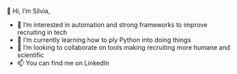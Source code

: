 👋 Hi, I’m Silvia,
 - 👀 I’m interested in automation and strong frameworks to improve recruiting in tech
 - 🌱 I’m currently learning how to ply Python into doing things 
 - 💞️ I’m looking to collaborate on tools making recruiting more humane and scientific
 - 📫 You can find me on LinkedIn
